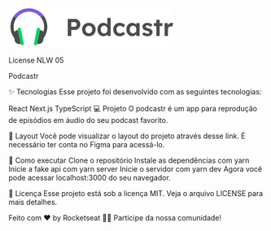 ![Alt text](https://github.com/PedroHenriqueFernandes/podcastr/blob/main/public/logo.svg "Logo")

License NLW 05

Podcastr

✨ Tecnologias
Esse projeto foi desenvolvido com as seguintes tecnologias:

React
Next.js
TypeScript
💻 Projeto
O podcastr é um app para reprodução de episódios em áudio do seu podcast favorito.

🔖 Layout
Você pode visualizar o layout do projeto através desse link. É necessário ter conta no Figma para acessá-lo.

🚀 Como executar
Clone o repositório
Instale as dependências com yarn
Inicie a fake api com yarn server
Inicie o servidor com yarn dev
Agora você pode acessar localhost:3000 do seu navegador.

📄 Licença
Esse projeto está sob a licença MIT. Veja o arquivo LICENSE para mais detalhes.

Feito com ♥ by Rocketseat 👋🏻 Participe da nossa comunidade!

